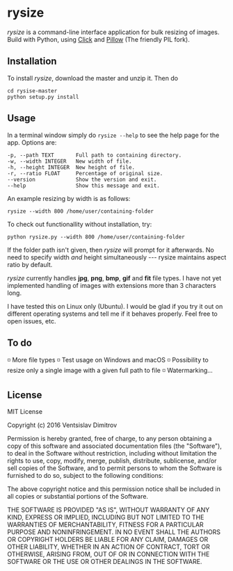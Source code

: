 # rysize

*rysize* is a command-line interface application for bulk resizing of images. Build with Python, using [Click](http://click.pocoo.org/) and [Pillow](http://python-pillow.org/) (The friendly PIL fork).

## Installation

To install *rysize*, download the master and unzip it. Then do

    cd rysise-master
    python setup.py install

## Usage

In a terminal window simply do `rysize --help` to see the help page for the app. Options are:

    -p, --path TEXT       Full path to containing directory.
    -w, --width INTEGER   New width of file.
    -h, --height INTEGER  New height of file.
    -r, --ratio FLOAT     Percentage of original size.
    --version             Show the version and exit.
    --help                Show this message and exit.

An example resizing by width is as follows:

    rysize --width 800 /home/user/containing-folder

To check out functionallity without installation, try:

    python rysize.py --width 800 /home/user/containing-folder

If the folder path isn't given, then *rysize* will prompt for it afterwards. No need to specify width *and* height simultaneously --- rysize maintains aspect ratio by default.

*rysize* currently handles **jpg**, **png**, **bmp**, **gif** and **fit** file types. I have not yet implemented handling of images with extensions more than 3 characters long.

I have tested this on Linux only (Ubuntu). I would be glad if you try it out on different operating systems and tell me if it behaves properly. Feel free to open issues, etc.

## To do

:white_medium_small_square: More file types
:white_medium_small_square: Test usage on Windows and macOS
:white_medium_small_square: Possibility to resize only a single image with a given full path to file
:white_medium_small_square: Watermarking...

## License

MIT License

Copyright (c) 2016 Ventsislav Dimitrov

Permission is hereby granted, free of charge, to any person obtaining a copy
of this software and associated documentation files (the "Software"), to deal
in the Software without restriction, including without limitation the rights
to use, copy, modify, merge, publish, distribute, sublicense, and/or sell
copies of the Software, and to permit persons to whom the Software is
furnished to do so, subject to the following conditions:

The above copyright notice and this permission notice shall be included in all
copies or substantial portions of the Software.

THE SOFTWARE IS PROVIDED "AS IS", WITHOUT WARRANTY OF ANY KIND, EXPRESS OR
IMPLIED, INCLUDING BUT NOT LIMITED TO THE WARRANTIES OF MERCHANTABILITY,
FITNESS FOR A PARTICULAR PURPOSE AND NONINFRINGEMENT. IN NO EVENT SHALL THE
AUTHORS OR COPYRIGHT HOLDERS BE LIABLE FOR ANY CLAIM, DAMAGES OR OTHER
LIABILITY, WHETHER IN AN ACTION OF CONTRACT, TORT OR OTHERWISE, ARISING FROM,
OUT OF OR IN CONNECTION WITH THE SOFTWARE OR THE USE OR OTHER DEALINGS IN THE
SOFTWARE.
